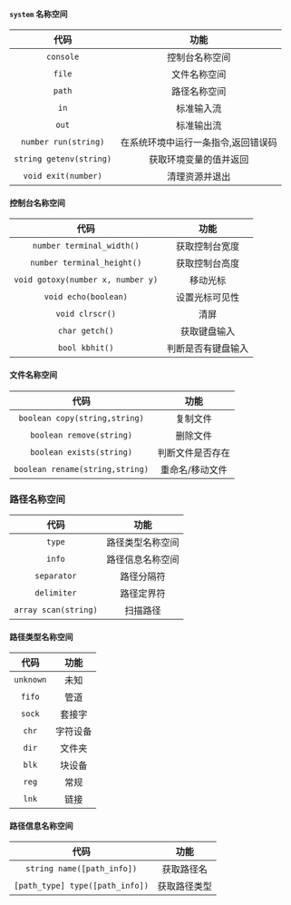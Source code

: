 #### `system` 名称空间

代码|功能
:---:|:---:
`console`|控制台名称空间
`file`|文件名称空间
`path`|路径名称空间
`in`|标准输入流
`out`|标准输出流
`number run(string)`|在系统环境中运行一条指令,返回错误码
`string getenv(string)`|获取环境变量的值并返回
`void exit(number)`|清理资源并退出

#### 控制台名称空间

代码|功能
:---:|:---:
`number terminal_width()`|获取控制台宽度
`number terminal_height()`|获取控制台高度
`void gotoxy(number x, number y)`|移动光标
`void echo(boolean)`|设置光标可见性
`void clrscr()`|清屏
`char getch()`|获取键盘输入
`bool kbhit()`|判断是否有键盘输入

#### 文件名称空间

代码|功能
:---:|:---:
`boolean copy(string,string)`|复制文件
`boolean remove(string)`|删除文件
`boolean exists(string)`|判断文件是否存在
`boolean rename(string,string)`|重命名/移动文件

### 路径名称空间

代码|功能
:---:|:---:
`type`|路径类型名称空间
`info`|路径信息名称空间
`separator`|路径分隔符
`delimiter`|路径定界符
`array scan(string)`|扫描路径

#### 路径类型名称空间

代码|功能
:---:|:---:
`unknown`|未知
`fifo`|管道
`sock`|套接字
`chr`|字符设备
`dir`|文件夹
`blk`|块设备
`reg`|常规
`lnk`|链接

#### 路径信息名称空间

代码|功能
:---:|:---:
`string name([path_info])`|获取路径名
`[path_type] type([path_info])`|获取路径类型